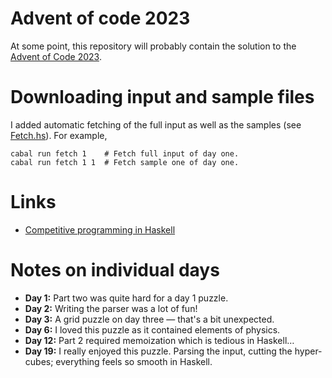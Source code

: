 
# Advent of code 2023

At some point, this repository will probably contain the solution to the [Advent
of Code 2023](https://adventofcode.com/).


# Downloading input and sample files

I added automatic fetching of the full input as well as the samples (see
[Fetch.hs](https://github.com/dschrempf/aoc23/blob/main/app/Fetch.hs)). For example,

    cabal run fetch 1    # Fetch full input of day one.
    cabal run fetch 1 1  # Fetch sample one of day one.


# Links

-   [Competitive programming in Haskell](https://byorgey.wordpress.com/2020/05/16/competitive-programming-in-haskell-summer-series/)


# Notes on individual days

-   **Day 1:** Part two was quite hard for a day 1 puzzle.
-   **Day 2:** Writing the parser was a lot of fun!
-   **Day 3:** A grid puzzle on day three &#x2014; that's a bit unexpected.
-   **Day 6:** I loved this puzzle as it contained elements of physics.
-   **Day 12:** Part 2 required memoization which is tedious in Haskell&#x2026;
-   **Day 19:** I really enjoyed this puzzle. Parsing the input, cutting the
    hyper-cubes; everything feels so smooth in Haskell.

